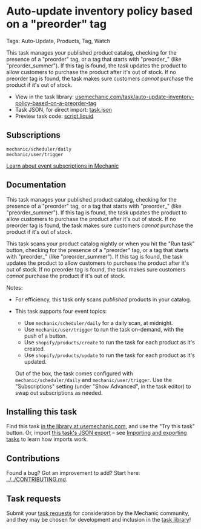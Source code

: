 # Auto-update inventory policy based on a "preorder" tag

Tags: Auto-Update, Products, Tag, Watch

This task manages your published product catalog, checking for the presence of a "preorder" tag, or a tag that starts with "preorder_" (like "preorder_summer"). If this tag is found, the task updates the product to allow customers to purchase the product after it's out of stock. If no preorder tag is found, the task makes sure customers *cannot* purchase the product if it's out of stock.

* View in the task library: [usemechanic.com/task/auto-update-inventory-policy-based-on-a-preorder-tag](https://usemechanic.com/task/auto-update-inventory-policy-based-on-a-preorder-tag)
* Task JSON, for direct import: [task.json](../../tasks/auto-update-inventory-policy-based-on-a-preorder-tag.json)
* Preview task code: [script.liquid](./script.liquid)

## Subscriptions

```liquid
mechanic/scheduler/daily
mechanic/user/trigger
```

[Learn about event subscriptions in Mechanic](https://docs.usemechanic.com/article/408-subscriptions)

## Documentation

This task manages your published product catalog, checking for the presence of a "preorder" tag, or a tag that starts with "preorder_" (like "preorder_summer"). If this tag is found, the task updates the product to allow customers to purchase the product after it's out of stock. If no preorder tag is found, the task makes sure customers *cannot* purchase the product if it's out of stock.

This task scans your product catalog nightly or when you hit the "Run task" button, checking for the presence of a "preorder" tag, or a tag that starts with "preorder_" (like "preorder_summer"). If this tag is found, the task updates the product to allow customers to purchase the product after it's out of stock. If no preorder tag is found, the task makes sure customers *cannot* purchase the product if it's out of stock.

Notes:

* For efficiency, this task only scans _published_ products in your catalog.
* This task supports four event topics:

    * Use `mechanic/scheduler/daily` for a daily scan, at midnight.
    * Use `mechanic/user/trigger` to run the task on-demand, with the push of a button.
    * Use `shopify/products/create` to run the task for each product as it's created.
    * Use `shopify/products/update` to run the task for each product as it's updated.

    Out of the box, the task comes configured with `mechanic/scheduler/daily` and `mechanic/user/trigger`. Use the "Subscriptions" setting (under "Show Advanced", in the task editor) to swap out subscriptions as needed.

## Installing this task

Find this task [in the library at usemechanic.com](https://usemechanic.com/task/auto-update-inventory-policy-based-on-a-preorder-tag), and use the "Try this task" button. Or, import [this task's JSON export](../../tasks/auto-update-inventory-policy-based-on-a-preorder-tag.json) – see [Importing and exporting tasks](https://docs.usemechanic.com/article/505-importing-and-exporting-tasks) to learn how imports work.

## Contributions

Found a bug? Got an improvement to add? Start here: [../../CONTRIBUTING.md](../../CONTRIBUTING.md).

## Task requests

Submit your [task requests](https://mechanic.canny.io/task-requests) for consideration by the Mechanic community, and they may be chosen for development and inclusion in the [task library](https://tasks.mechanic.dev/)!
